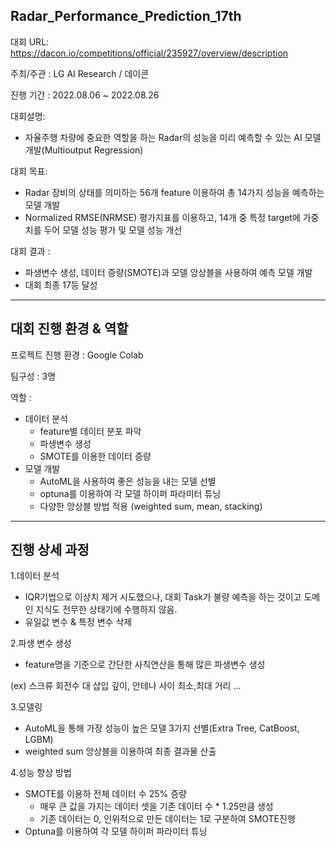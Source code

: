 ## Radar_Performance_Prediction_17th

대회 URL: https://dacon.io/competitions/official/235927/overview/description

주최/주관 : LG AI Research / 데이콘

진행 기간 : 2022.08.06 ~ 2022.08.26

대회설명:
  * 자율주행 차량에 중요한 역할을 하는 Radar의 성능을 미리 예측할 수 있는 AI 모델 개발(Multioutput Regression)

대회 목표:
  * Radar 장비의 상태를 의미하는 56개 feature 이용하여 총 14가지 성능을 예측하는 모델 개발
  * Normalized RMSE(NRMSE) 평가지표를 이용하고, 14개 중 특정 target에 가중치를 두어 모델 성능 평가 및 모델 성능 개선

대회 결과 :
  * 파생변수 생성, 데이터 증량(SMOTE)과 모델 앙상블을 사용하여 예측 모델 개발
  * 대회 최종 17등 달성
 * * *
 ## 대회 진행 환경 & 역할
 프로젝트 진행 환경 : Google Colab
 
 팀구성 : 3명
 
 역할 :
  * 데이터 분석
    * feature별 데이터 분포 파악
    * 파생변수 생성
    * SMOTE를 이용한 데이터 증량
  * 모델 개발
    * AutoML을 사용하여 좋은 성능을 내는 모델 선별
    * optuna를 이용하여 각 모델 하이퍼 파라미터 튜닝
    * 다양한 앙상블 방법 적용 (weighted sum, mean, stacking)
* * *
## 진행 상세 과정
1.데이터 분석
  * IQR기법으로 이상치 제거 시도했으나, 대회 Task가 불량 예측을 하는 것이고 도메인 지식도 전무한 상태기에 수행하지 않음.
  * 유일값 변수 & 특정 변수 삭제
  
2.파생 변수 생성
  * feature명을 기준으로 간단한 사칙연산을 통해 많은 파생변수 생성 
  
  (ex) 스크류 회전수 대 삽입 깊이, 안테나 사이 최소,최대 거리 …
  
3.모델링
  * AutoML을 통해 가장 성능이 높은 모델 3가지 선별(Extra Tree, CatBoost, LGBM)
  * weighted sum 앙상블을 이용하여 최종 결과물 산출
  
4.성능 향상 방법
  * SMOTE를 이용하 전체 데이터 수 25% 증량
    * 매우 큰 값을 가지는 데이터 셋을 기존 데이터 수 * 1.25만큼 생성
    * 기존 데이터는 0, 인위적으로 만든 데이터는 1로 구분하여 SMOTE진행
  * Optuna를 이용하여 각 모델 하이퍼 파라미터 튜닝
